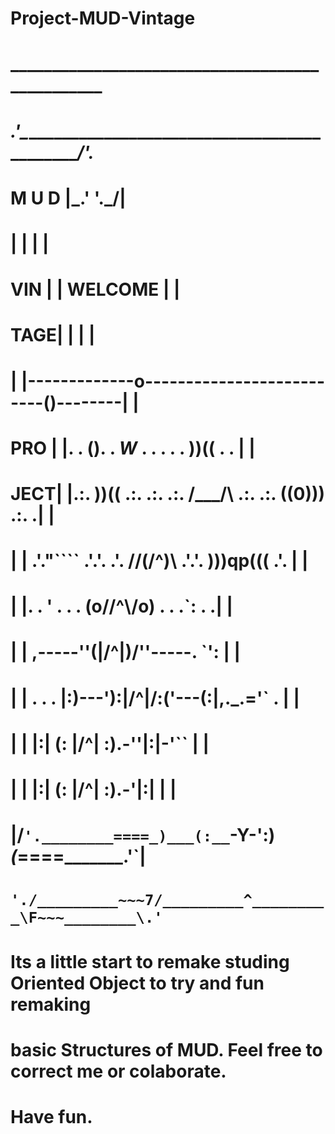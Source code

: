 # Project-MUD-Vintage
#
#          ________________________________________________
#        _.'\______________________________________________/'._
# M U D |\_.'                                              '._/|
#       | |                                                  | |
# VIN   | |                     WELCOME                      | |
#   TAGE| |                                                  | |
#       | |-------------o--------------------------()--------| |
# PRO   | |.  . ().  . _W_ .   .        .   .   . ))(( .  .  | |
#   JECT| |.:. ))(( .:. .:. .:.  /\___/\ .:. .:. ((0))) .:. .| |
#       | | .'."```` .'.'. .'.  //(/^\)\\ .'.'. )))qp((( .'. | |
#       | |.   . ' .   .   .   (o\//^\\/o) .   .   .`:  .   .| |
#       | |             ,-----''\(|/^\|)/''-----.    `':     | |
#       | | .    .    . |:)---'):\|/^\|/:('---(:|,._.='`  .  | |
#       | |             |:|    (: |/^\| :).-''|:|-'``        | |
#       | |           __|:|   (:  |/^\|  :).-'|:|__          | |
#       |/`'.________====_)___(:__`-Y-'__:)___(_====_______.'`\|
#        `'./_________~~~7/_________^_________\F~~~________\.'`
#       
# Its a little start to remake studing Oriented Object to try and fun remaking
# basic Structures of MUD. Feel free to correct me or colaborate.
# Have fun.











